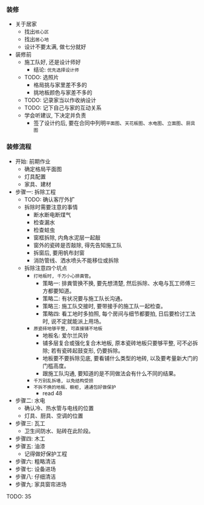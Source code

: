 ### 装修

* 关于居家
  * 找出`核心区`
  * 找出`居心地`
  * 设计不要太满, 做七分就好
* 装修前
  * 施工队好, 还是设计师好
    * 结论: `优先选择设计师`
  * TODO: 选照片
    * 格局挑与家里差不多的
    * 挑地板颜色与家差不多的
  * TODO: 记录家当以作收纳设计
  * TODO: 记下自己与家的互动关系
  * 学会听建议, 下决定并负责
    * 签了设计约后, 要在合同中列明`平面图`、`天花板图`、`水电图`、`立面图`、`厨具图`

### 装修流程

* 开始: 前期作业
  * 确定格局平面图
  * 灯具配置
  * 家具、建材
* 步骤一: 拆除工程
  * TODO: 确认客厅外扩
  * 拆除时需要注意的事情
    * 断水断电断煤气
    * 检查漏水
    * 检查蛀虫
    * 窗框拆除, 内角水泥层一起敲
    * 窗外的瓷砖是否敲除, 得先告知施工队
    * 拆窗后, 要用帆布封窗
    * 消防管线、洒水喷头不能移位或拆除
  * 拆除注意四个坑点
    * `打地板时, 千万小心排粪管`。
      * 策略一: 排粪管换不换, 要先想清楚, 然后拆除、水电与瓦工师傅三方都要知道。
      * 策略二: 有状况要与施工队长沟通。
      * 策略三: 施工队交接时, 要带接手的施工队一起检查。
      * 策略四: 看工地时多拍照, 每个房间与细节都要拍, 日后要检讨工法时, 说不定就能派上用场。
    * `原瓷砖地够平整, 可直接铺不地板`
      * 地板名: 爱尔兰风铃
      * 铺多层复合或强化复合木地板, 原本瓷砖地板只要够平整, 可不必拆除; 若有瓷砖起鼓变形, 仍要拆除。
      * 地板要不要拆除见底, 要看铺什么类型的地砖, 以及要考量新大门的门槛高度。
      * 跟施工队沟通, 要知道的是不同做法会有什么不同的结果。
    * `千万别乱拆墙, 以免结构受损`
    * `不拆不换的地板、橱柜, 通通包好做保护`
      * read 48
* 步骤二: 水电
  * 确认冷、热水管与电线的位置
  * 灯具、厨具、空调的位置
* 步骤三: 瓦工
  * 卫生间防水、贴砖在此阶段。
* 步骤四: 木工
* 步骤五: 油漆
  * 记得做好保护工程
* 步骤六: 粗略清洁
* 步骤七: 设备进场
* 步骤八: 仔细清洁
* 步骤九: 家具窗帘进场

TODO: 35